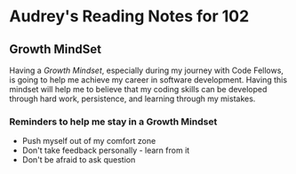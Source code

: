 # Audrey's Reading Notes for 102

## Growth MindSet
Having a *Growth Mindset*, especially during my journey with Code Fellows, is going to help me achieve my career in software development. Having this mindset will help me to believe that my coding skills can be developed through hard work, persistence, and learning through my mistakes. 

### Reminders to help me stay in a Growth Mindset
 - Push myself out of my comfort zone
 - Don't take feedback personally - learn from it
 - Don't be afraid to ask question
